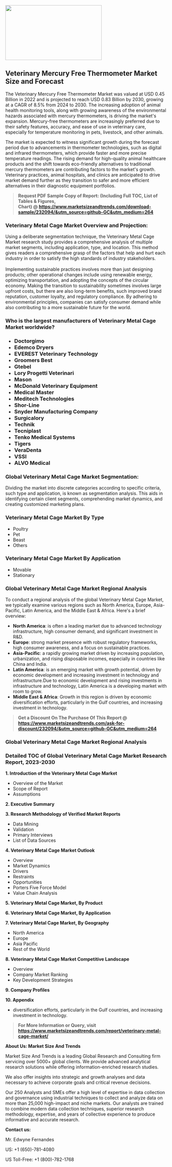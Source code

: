 <p><img class="alignnone size-medium wp-image-20088" src="https://ffe5etoiles.com/wp-content/uploads/2024/12/MST1-300x171.png" alt="" width="300" height="171" /></p><h2>Veterinary Mercury Free Thermometer Market Size and Forecast</h2><p>The Veterinary Mercury Free Thermometer Market was valued at USD 0.45 Billion in 2022 and is projected to reach USD 0.83 Billion by 2030, growing at a CAGR of 8.5% from 2024 to 2030. The increasing adoption of animal health monitoring tools, along with growing awareness of the environmental hazards associated with mercury thermometers, is driving the market's expansion. Mercury-free thermometers are increasingly preferred due to their safety features, accuracy, and ease of use in veterinary care, especially for temperature monitoring in pets, livestock, and other animals.</p><p>The market is expected to witness significant growth during the forecast period due to advancements in thermometer technologies, such as digital and infrared thermometers, which provide faster and more precise temperature readings. The rising demand for high-quality animal healthcare products and the shift towards eco-friendly alternatives to traditional mercury thermometers are contributing factors to the market's growth. Veterinary practices, animal hospitals, and clinics are anticipated to drive market demand further as they transition to safer and more efficient alternatives in their diagnostic equipment portfolios.</p></p><blockquote id="" class=""><strong>Request PDF Sample Copy of Report: (Including Full TOC, List of Tables &amp; Figures, Chart)&nbsp;@&nbsp;<strong><a href="https://www.marketsizeandtrends.com/download-sample/232094/&utm_source=github-GC&utm_medium=264" target="_blank">https://www.marketsizeandtrends.com/download-sample/232094/&utm_source=github-GC&utm_medium=264</a></strong></strong></blockquote><h3 id="" class="">Veterinary Metal Cage Market&nbsp;Overview and Projection:</h3><p id="" class="">Using a deliberate segmentation technique, the Veterinary Metal Cage Market research study provides a comprehensive analysis of multiple market segments, including application, type, and location. This method gives readers a comprehensive grasp of the factors that help and hurt each industry in order to satisfy the high standards of industry stakeholders. <br /> <br />Implementing sustainable practices involves more than just designing products; other operational changes include using renewable energy, optimizing transportation, and adopting the concepts of the circular economy. Making the transition to sustainability sometimes involves large upfront costs, but there are also long-term benefits, such improved brand reputation, customer loyalty, and regulatory compliance. By adhering to environmental principles, companies can satisfy consumer demand while also contributing to a more sustainable future for the world.</p><h3 id="" class="">Who is the largest manufacturers of&nbsp;Veterinary Metal Cage Market worldwide?</h3><h3 class=""><p><ul><li>Doctorgimo </li><li> Edemco Dryers </li><li> EVEREST Veterinary Technology </li><li> Groomers Best </li><li> Gtebel </li><li> Lory Progetti Veterinari </li><li> Mason </li><li> McDonald Veterinary Equipment </li><li> Medical Master </li><li> Meditech Technologies </li><li> Shor-Line </li><li> Snyder Manufacturing Company </li><li> Surgicalory </li><li> Technik </li><li> Tecniplast </li><li> Tenko Medical Systems </li><li> Tigers </li><li> VeraDenta </li><li> VSSI </li><li> ALVO Medical</li></ul></p></h3><h3 id="" class="">Global&nbsp;Veterinary Metal Cage Market Segmentation:</h3><p id="" class="">Dividing the market into discrete categories according to specific criteria, such type and application, is known as segmentation analysis. This aids in identifying certain client segments, comprehending market dynamics, and creating customized marketing plans.</p><h3 id="" class="">Veterinary Metal Cage Market&nbsp;By Type</h3><p><p><ul><li>Poultry</li><li> Pet</li><li> Beast</li><li> Others</p></li></ul></p></p><h3 id="" class="">Veterinary Metal Cage Market&nbsp;By Application</h3><p class=""><p><ul><li>Movable</li><li> Stationary</li></ul></p></p><h3 id="" class="">Global Veterinary Metal Cage Market Regional Analysis</h3><p id="" class="">To conduct a regional analysis of the global Veterinary Metal Cage Market, we typically examine various regions such as North America, Europe, Asia-Pacific, Latin America, and the Middle East &amp; Africa. Here's a brief overview:</p><ul><li><strong>North America</strong>: is often a leading market due to advanced technology infrastructure, high consumer demand, and significant investment in R&amp;D.</li><li><strong>Europe</strong>: strong market presence with robust regulatory frameworks, high consumer awareness, and a focus on sustainable practices.</li><li><strong>Asia-Pacific</strong>: a rapidly growing market driven by increasing population, urbanization, and rising disposable incomes, especially in countries like China and India.</li><li><strong>Latin America</strong>: is an emerging market with growth potential, driven by economic development and increasing investment in technology and infrastructure.Due to economic development and rising investments in infrastructure and technology, Latin America is a developing market with room to grow.</li><li><strong>Middle East &amp; Africa</strong>: Growth in this region is driven by economic diversification efforts, particularly in the Gulf countries, and increasing investment in technology.</li></ul><blockquote id="" class=""><strong>Get a Discount On The Purchase Of This Report @ <strong><a href="https://www.marketsizeandtrends.com/ask-for-discount/232094/&utm_source=github-GC&utm_medium=264" target="_blank">https://www.marketsizeandtrends.com/ask-for-discount/232094/&utm_source=github-GC&utm_medium=264</a></strong></strong></blockquote><h3 id="" class="">Global Veterinary Metal Cage Market Regional Analysis</h3><h3 id="" class="">Detailed TOC of Global Veterinary Metal Cage Market Research Report, 2023-2030</h3><p id="" class=""><strong>1. Introduction of the Veterinary Metal Cage Market</strong></p><ul><li>Overview of the Market</li><li>Scope of Report</li><li>Assumptions</li></ul><p id="" class=""><strong>2. Executive Summary</strong></p><p id="" class=""><strong>3. Research Methodology of Verified Market Reports</strong></p><ul><li>Data Mining</li><li>Validation</li><li>Primary Interviews</li><li>List of Data Sources</li></ul><p id="" class=""><strong>4. Veterinary Metal Cage Market Outlook</strong></p><ul><li>Overview</li><li>Market Dynamics</li><li>Drivers</li><li>Restraints</li><li>Opportunities</li><li>Porters Five Force Model</li><li>Value Chain Analysis</li></ul><p id="" class=""><strong>5. Veterinary Metal Cage Market, By Product</strong></p><p id="" class=""><strong>6. Veterinary Metal Cage Market, By Application</strong></p><p id="" class=""><strong>7. Veterinary Metal Cage Market, By Geography</strong></p><ul><li>North America</li><li>Europe</li><li>Asia Pacific</li><li>Rest of the World</li></ul><p id="" class=""><strong>8. Veterinary Metal Cage Market Competitive Landscape</strong></p><ul><li>Overview</li><li>Company Market Ranking</li><li>Key Development Strategies</li></ul><p id="" class=""><strong>9. Company Profiles</strong></p><p id="" class=""><strong>10. Appendix</strong></p><ul><li>diversification efforts, particularly in the Gulf countries, and increasing investment in technology.</li></ul><blockquote id="" class=""><strong>For More Information or Query, visit <strong><strong><a href="https://www.marketsizeandtrends.com/report/veterinary-metal-cage-market/" target="_blank">https://www.marketsizeandtrends.com/report/veterinary-metal-cage-market/</a></strong></strong></strong></blockquote><p id="" class=""><strong>About Us: Market Size And Trends</strong></p><p id="" class="">Market Size And Trends is a leading Global Research and Consulting firm servicing over 5000+ global clients. We provide advanced analytical research solutions while offering information-enriched research studies.</p><p id="" class="">We also offer insights into strategic and growth analyses and data necessary to achieve corporate goals and critical revenue decisions.</p><p id="" class="">Our 250 Analysts and SMEs offer a high level of expertise in data collection and governance using industrial techniques to collect and analyze data on more than 25,000 high-impact and niche markets. Our analysts are trained to combine modern data collection techniques, superior research methodology, expertise, and years of collective experience to produce informative and accurate research.</p><p id="" class=""><strong>Contact us:</strong></p><p id="" class="">Mr. Edwyne Fernandes</p><p id="" class="">US: +1 (650)-781-4080</p><p id="" class="">US Toll-Free: +1 (800)-782-1768</p>
